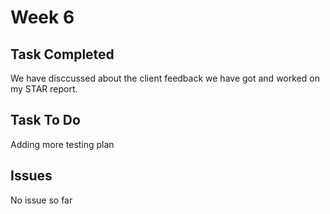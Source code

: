 # Week 6

## Task Completed
We have disccussed about the client feedback we have got and worked on my STAR report.

## Task To Do
Adding more testing plan

## Issues
No issue so far